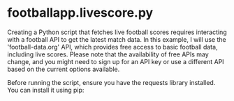 # footballapp.livescore.py
Creating a Python script that fetches live football scores requires interacting with a football API to get the latest match data. In this example, I will use the 'football-data.org' API, which provides free access to basic football data, including live scores. Please note that the availability of free APIs may change, and you might need to sign up for an API key or use a different API based on the current options available.

Before running the script, ensure you have the requests library installed. You can install it using pip:

